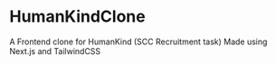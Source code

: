 # HumanKindClone
A Frontend clone for HumanKind (SCC Recruitment task)
Made using Next.js and TailwindCSS
